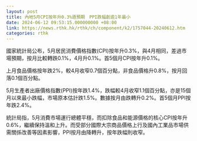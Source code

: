 ```yaml
---
layout: post
title: 內地5月CPI按年升0.3%遜預期　PPI跌幅創逾1年最小
date: 2024-06-12 09:53:15.000000000 +08:00
link: https://news.rthk.hk/rthk/ch/component/k2/1757044-20240612.htm
categories: rthk
---
```


國家統計局公布，5月居民消費價格指數(CPI)按年升0.3%，與4月相同，差過市場預期，按月比較轉跌0.1%，4月升0.1%。首5個月CPI按年升0.1%。

上月食品價格按年跌2%，較4月收窄0.7個百分點，非食品價格升0.8%，按月回落0.1個百分點。

5月生產者出廠價格指數(PPI)按年跌1.4%，跌幅較4月收窄1.1個百分點，亦是15個月以來最小跌幅，市場原本估計跌1.5%。數據按月由跌轉升0.2%。首5個月PPI按年跌2.4%。

統計局指，5月消費市場運行總體平穩，而扣除食品和能源價格的核心CPI按年升0.6%，繼續保持溫和上升。而受部分國際大宗商品價格上行及國內工業品市場供需關係改善等因素影響，PPI按月由降轉升，按年跌幅則收窄。
